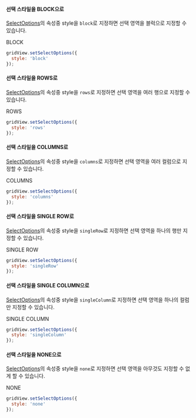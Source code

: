 #### 선택 스타일을 BLOCK으로

[SelectOptions](http://help.realgrid.com/api/types/SelectOptions/)의 속성중 style을 `block`로 지정하면 선택 영역을 블럭으로 지정할 수 있습니다.  

<a class="btn primary small round lowercase" id="btnSetBlock">BLOCK</a>

```js
gridView.setSelectOptions({
  style: 'block'
});
```

#### 선택 스타일을 ROWS로

[SelectOptions](http://help.realgrid.com/api/types/SelectOptions/)의 속성중 style을 `rows`로 지정하면 선택 영역을 여러 행으로 지정할 수 있습니다.  

<a class="btn primary small round lowercase" id="btnSetRows">ROWS</a>

```js
gridView.setSelectOptions({
  style: 'rows'
});
```

#### 선택 스타일을 COLUMNS로

[SelectOptions](http://help.realgrid.com/api/types/SelectOptions/)의 속성중 style을 `columns`로 지정하면 선택 영역을 여러 컬럼으로 지정할 수 있습니다.  

<a class="btn primary small round lowercase" id="btnSetColumns">COLUMNS</a>

```js
gridView.setSelectOptions({
  style: 'columns'
});
```

#### 선택 스타일을 SINGLE ROW로

[SelectOptions](http://help.realgrid.com/api/types/SelectOptions/)의 속성중 style을 `singleRow`로 지정하면 선택 영역을 하나의 행만 지정할 수 있습니다.  

<a class="btn primary small round lowercase" id="btnSetSingleRow">SINGLE ROW</a>

```js
gridView.setSelectOptions({
  style: 'singleRow'
});
```

#### 선택 스타일을 SINGLE COLUMN으로

[SelectOptions](http://help.realgrid.com/api/types/SelectOptions/)의 속성중 style을 `singleColumn`로 지정하면 선택 영역을 하나의 컬럼만 지정할 수 있습니다.  

<a class="btn primary small round lowercase" id="btnSetSingleColumn">SINGLE COLUMN</a>

```js
gridView.setSelectOptions({
  style: 'singleColumn'
});
```

#### 선택 스타일을 NONE으로

[SelectOptions](http://help.realgrid.com/api/types/SelectOptions/)의 속성중 style을 `none`로 지정하면 선택 영역을 아무것도 지정할 수 없게 할 수 있습니다.  

<a class="btn primary small round lowercase" id="btnSetNone">NONE</a>

```js
gridView.setSelectOptions({
  style: 'none'
});
```

<script>

  $('#btnSetNone').click(function() {
    gridView.setFixedOptions({
      style: 'none'
    });
  });


  $('#btnSetRows').click(function() {
    gridView.setFixedOptions({
      style: 'rows'
    });
  });


  $('#btnSetColumns').click(function() {
    gridView.setFixedOptions({
      style: 'columns'
    });
  });

  $('#btnSetSingleRow').click(function() {
    gridView.setFixedOptions({
      style: 'singleRow'
    });
  });

  $('#btnSetSingleColumn').click(function() {
    gridView.setFixedOptions({
      style: 'singleColumn'
    });
  });

</script>
